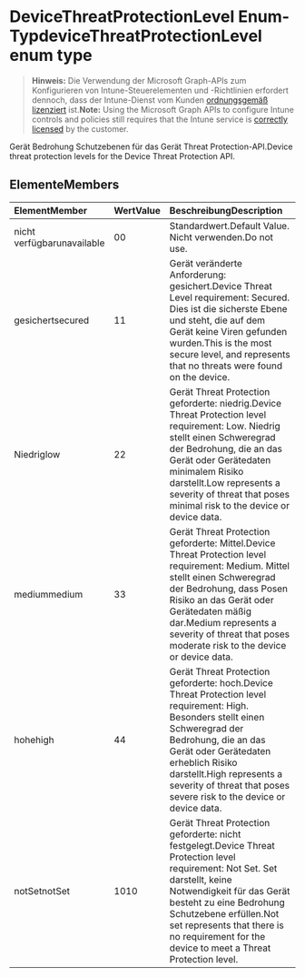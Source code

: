 # <a name="devicethreatprotectionlevel-enum-type"></a><span data-ttu-id="7f647-101">DeviceThreatProtectionLevel Enum-Typ</span><span class="sxs-lookup"><span data-stu-id="7f647-101">deviceThreatProtectionLevel enum type</span></span>

> <span data-ttu-id="7f647-102">**Hinweis:** Die Verwendung der Microsoft Graph-APIs zum Konfigurieren von Intune-Steuerelementen und -Richtlinien erfordert dennoch, dass der Intune-Dienst vom Kunden [ordnungsgemäß lizenziert](https://go.microsoft.com/fwlink/?linkid=839381) ist.</span><span class="sxs-lookup"><span data-stu-id="7f647-102">**Note:** Using the Microsoft Graph APIs to configure Intune controls and policies still requires that the Intune service is [correctly licensed](https://go.microsoft.com/fwlink/?linkid=839381) by the customer.</span></span>

<span data-ttu-id="7f647-103">Gerät Bedrohung Schutzebenen für das Gerät Threat Protection-API.</span><span class="sxs-lookup"><span data-stu-id="7f647-103">Device threat protection levels for the Device Threat Protection API.</span></span>
## <a name="members"></a><span data-ttu-id="7f647-104">Elemente</span><span class="sxs-lookup"><span data-stu-id="7f647-104">Members</span></span>
|<span data-ttu-id="7f647-105">Element</span><span class="sxs-lookup"><span data-stu-id="7f647-105">Member</span></span>|<span data-ttu-id="7f647-106">Wert</span><span class="sxs-lookup"><span data-stu-id="7f647-106">Value</span></span>|<span data-ttu-id="7f647-107">Beschreibung</span><span class="sxs-lookup"><span data-stu-id="7f647-107">Description</span></span>|
|:---|:---|:---|
|<span data-ttu-id="7f647-108">nicht verfügbar</span><span class="sxs-lookup"><span data-stu-id="7f647-108">unavailable</span></span>|<span data-ttu-id="7f647-109">0</span><span class="sxs-lookup"><span data-stu-id="7f647-109">0</span></span>|<span data-ttu-id="7f647-110">Standardwert.</span><span class="sxs-lookup"><span data-stu-id="7f647-110">Default Value.</span></span> <span data-ttu-id="7f647-111">Nicht verwenden.</span><span class="sxs-lookup"><span data-stu-id="7f647-111">Do not use.</span></span>|
|<span data-ttu-id="7f647-112">gesichert</span><span class="sxs-lookup"><span data-stu-id="7f647-112">secured</span></span>|<span data-ttu-id="7f647-113">1</span><span class="sxs-lookup"><span data-stu-id="7f647-113">1</span></span>|<span data-ttu-id="7f647-114">Gerät veränderte Anforderung: gesichert.</span><span class="sxs-lookup"><span data-stu-id="7f647-114">Device Threat Level requirement: Secured.</span></span> <span data-ttu-id="7f647-115">Dies ist die sicherste Ebene und steht, die auf dem Gerät keine Viren gefunden wurden.</span><span class="sxs-lookup"><span data-stu-id="7f647-115">This is the most secure level, and represents that no threats were found on the device.</span></span>|
|<span data-ttu-id="7f647-116">Niedrig</span><span class="sxs-lookup"><span data-stu-id="7f647-116">low</span></span>|<span data-ttu-id="7f647-117">2</span><span class="sxs-lookup"><span data-stu-id="7f647-117">2</span></span>|<span data-ttu-id="7f647-118">Gerät Threat Protection geforderte: niedrig.</span><span class="sxs-lookup"><span data-stu-id="7f647-118">Device Threat Protection level requirement: Low.</span></span> <span data-ttu-id="7f647-119">Niedrig stellt einen Schweregrad der Bedrohung, die an das Gerät oder Gerätedaten minimalem Risiko darstellt.</span><span class="sxs-lookup"><span data-stu-id="7f647-119">Low represents a severity of threat that poses minimal risk to the device or device data.</span></span>|
|<span data-ttu-id="7f647-120">medium</span><span class="sxs-lookup"><span data-stu-id="7f647-120">medium</span></span>|<span data-ttu-id="7f647-121">3</span><span class="sxs-lookup"><span data-stu-id="7f647-121">3</span></span>|<span data-ttu-id="7f647-122">Gerät Threat Protection geforderte: Mittel.</span><span class="sxs-lookup"><span data-stu-id="7f647-122">Device Threat Protection level requirement: Medium.</span></span> <span data-ttu-id="7f647-123">Mittel stellt einen Schweregrad der Bedrohung, dass Posen Risiko an das Gerät oder Gerätedaten mäßig dar.</span><span class="sxs-lookup"><span data-stu-id="7f647-123">Medium represents a severity of threat that poses moderate risk to the device or device data.</span></span>|
|<span data-ttu-id="7f647-124">hohe</span><span class="sxs-lookup"><span data-stu-id="7f647-124">high</span></span>|<span data-ttu-id="7f647-125">4</span><span class="sxs-lookup"><span data-stu-id="7f647-125">4</span></span>|<span data-ttu-id="7f647-126">Gerät Threat Protection geforderte: hoch.</span><span class="sxs-lookup"><span data-stu-id="7f647-126">Device Threat Protection level requirement: High.</span></span> <span data-ttu-id="7f647-127">Besonders stellt einen Schweregrad der Bedrohung, die an das Gerät oder Gerätedaten erheblich Risiko darstellt.</span><span class="sxs-lookup"><span data-stu-id="7f647-127">High represents a severity of threat that poses severe risk to the device or device data.</span></span>|
|<span data-ttu-id="7f647-128">notSet</span><span class="sxs-lookup"><span data-stu-id="7f647-128">notSet</span></span>|<span data-ttu-id="7f647-129">10</span><span class="sxs-lookup"><span data-stu-id="7f647-129">10</span></span>|<span data-ttu-id="7f647-130">Gerät Threat Protection geforderte: nicht festgelegt.</span><span class="sxs-lookup"><span data-stu-id="7f647-130">Device Threat Protection level requirement: Not Set.</span></span> <span data-ttu-id="7f647-131">Set darstellt, keine Notwendigkeit für das Gerät besteht zu eine Bedrohung Schutzebene erfüllen.</span><span class="sxs-lookup"><span data-stu-id="7f647-131">Not set represents that there is no requirement for the device to meet a Threat Protection level.</span></span>|




